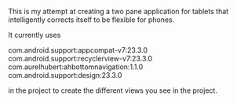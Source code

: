 
This is my attempt at creating a two pane application for tablets that intelligently corrects itself to be flexible for phones.

It currently uses 

com.android.support:appcompat-v7:23.3.0
com.android.support:recyclerview-v7:23.3.0
com.aurelhubert:ahbottomnavigation:1.1.0
com.android.support:design:23.3.0

in the project to create the different views you see in the project.
